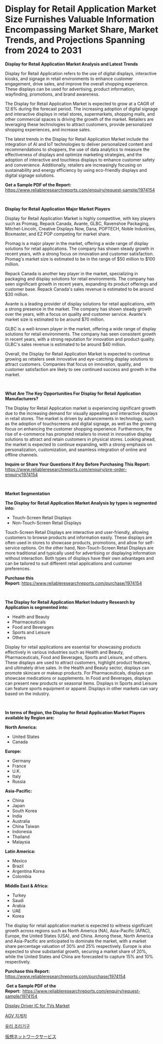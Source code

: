 <p><h1>Display for Retail Application Market Size Furnishes Valuable Information Encompassing Market Share, Market Trends, and Projections Spanning from 2024 to 2031</h1></p><p><strong>Display for Retail Application Market Analysis and Latest Trends</strong></p>
<p><p>Display for Retail Application refers to the use of digital displays, interactive kiosks, and signage in retail environments to enhance customer engagement, drive sales, and improve the overall shopping experience. These displays can be used for advertising, product information, wayfinding, promotions, and brand awareness.</p><p>The Display for Retail Application Market is expected to grow at a CAGR of 12.6% during the forecast period. The increasing adoption of digital signage and interactive displays in retail stores, supermarkets, shopping malls, and other commercial spaces is driving the growth of the market. Retailers are leveraging these technologies to attract customers, provide personalized shopping experiences, and increase sales.</p><p>The latest trends in the Display for Retail Application Market include the integration of AI and IoT technologies to deliver personalized content and recommendations to shoppers, the use of data analytics to measure the effectiveness of displays and optimize marketing strategies, and the adoption of interactive and touchless displays to enhance customer safety and convenience. Additionally, retailers are increasingly focusing on sustainability and energy efficiency by using eco-friendly displays and digital signage solutions.</p></p>
<p><strong>Get a Sample PDF of the Report:&nbsp;</strong> <a href="https://www.reliableresearchreports.com/enquiry/request-sample/1974154">https://www.reliableresearchreports.com/enquiry/request-sample/1974154</a></p>
<p>&nbsp;</p>
<p><strong>Display for Retail Application Major Market Players</strong></p>
<p><p>Display for Retail Application Market is highly competitive, with key players such as Promag, Repack Canada, Avante, GLBC, Ravenshoe Packaging, Mitchel-Lincoln, Creative Displays Now, Dana, POPTECH, Noble Industries, Boxmaster, and EZ POP competing for market share.</p><p>Promag is a major player in the market, offering a wide range of display solutions for retail applications. The company has shown steady growth in recent years, with a strong focus on innovation and customer satisfaction. Promag's market size is estimated to be in the range of $50 million to $100 million.</p><p>Repack Canada is another key player in the market, specializing in packaging and display solutions for retail environments. The company has seen significant growth in recent years, expanding its product offerings and customer base. Repack Canada's sales revenue is estimated to be around $30 million.</p><p>Avante is a leading provider of display solutions for retail applications, with a strong presence in the market. The company has shown steady growth over the years, with a focus on quality and customer service. Avante's market size is estimated to be around $70 million.</p><p>GLBC is a well-known player in the market, offering a wide range of display solutions for retail environments. The company has seen consistent growth in recent years, with a strong reputation for innovation and product quality. GLBC's sales revenue is estimated to be around $40 million.</p><p>Overall, the Display for Retail Application Market is expected to continue growing as retailers seek innovative and eye-catching display solutions to attract customers. Companies that focus on innovation, quality, and customer satisfaction are likely to see continued success and growth in the market.</p></p>
<p>&nbsp;</p>
<p><strong>What Are The Key Opportunities For Display for Retail Application Manufacturers?</strong></p>
<p><p>The Display for Retail Application market is experiencing significant growth due to the increasing demand for visually appealing and interactive displays in retail stores. The market is driven by advancements in technology, such as the adoption of touchscreens and digital signage, as well as the growing focus on enhancing the customer shopping experience. Furthermore, the rise of e-commerce has prompted retailers to invest in innovative display solutions to attract and retain customers in physical stores. Looking ahead, the market is expected to continue expanding, with a strong emphasis on personalization, customization, and seamless integration of online and offline channels.</p></p>
<p><strong>Inquire or Share Your Questions If Any Before Purchasing This Report:</strong> <a href="https://www.reliableresearchreports.com/enquiry/pre-order-enquiry/1974154">https://www.reliableresearchreports.com/enquiry/pre-order-enquiry/1974154</a></p>
<p>&nbsp;</p>
<p><strong>Market Segmentation</strong></p>
<p><strong>The Display for Retail Application Market Analysis by types is segmented into:</strong></p>
<p><ul><li>Touch-Screen Retail Displays</li><li>Non-Touch-Screen Retail Displays</li></ul></p>
<p><p>Touch-Screen Retail Displays are interactive and user-friendly, allowing customers to browse products and information easily. These displays are often used in stores to showcase products, promotions, and allow for self-service options. On the other hand, Non-Touch-Screen Retail Displays are more traditional and typically used for advertising or displaying information without interaction. Both types of displays have their own advantages and can be tailored to suit different retail applications and customer preferences.</p></p>
<p><strong>Purchase this Report:&nbsp;</strong><a href="https://www.reliableresearchreports.com/purchase/1974154">https://www.reliableresearchreports.com/purchase/1974154</a></p>
<p>&nbsp;</p>
<p><strong>The Display for Retail Application Market Industry Research by Application is segmented into:</strong></p>
<p><ul><li>Health and Beauty</li><li>Pharmaceuticals</li><li>Food and Beverages</li><li>Sports and Leisure</li><li>Others</li></ul></p>
<p><p>Display for retail applications are essential for showcasing products effectively in various industries such as Health and Beauty, Pharmaceuticals, Food and Beverages, Sports and Leisure, and others. These displays are used to attract customers, highlight product features, and ultimately drive sales. In the Health and Beauty sector, displays can promote skincare or makeup products. For Pharmaceuticals, displays can showcase medications or supplements. In Food and Beverages, displays can present new products or seasonal items. Displays in Sports and Leisure can feature sports equipment or apparel. Displays in other markets can vary based on the industry.</p></p>
<p>&nbsp;</p>
<p><strong>In terms of Region, the Display for Retail Application Market Players available by Region are:</strong></p>
<p>
    <p> <strong> North America: </strong>
        <ul>
            <li>United States</li>
            <li>Canada</li>
        </ul>
        </p> 
    <p> <strong> Europe: </strong>
        <ul>
            <li>Germany</li>
            <li>France</li>
            <li>U.K.</li>
            <li>Italy</li>
            <li>Russia</li>
        </ul>
        </p> 
    <p> <strong> Asia-Pacific: </strong>
        <ul>
            <li>China</li>
            <li>Japan</li>
            <li>South Korea</li>
            <li>India</li>
            <li>Australia</li>
            <li>China Taiwan</li>
            <li>Indonesia</li>
            <li>Thailand</li>
            <li>Malaysia</li>
        </ul>
        </p> 
    <p> <strong> Latin America: </strong>
        <ul>
            <li>Mexico</li>
            <li>Brazil</li>
            <li>Argentina Korea</li>
            <li>Colombia</li>
        </ul>
        </p> 
    <p> <strong> Middle East & Africa: </strong>
        <ul>
            <li>Turkey</li>
            <li>Saudi</li>
            <li>Arabia</li>
            <li>UAE</li>
            <li>Korea</li>
        </ul>
    </p>
    </p>
<p><p>The display for retail application market is expected to witness significant growth across regions such as North America (NA), Asia-Pacific (APAC), Europe, the United States (USA), and China. Among these, North America and Asia-Pacific are anticipated to dominate the market, with a market share percentage valuation of 30% and 25% respectively. Europe is also expected to show substantial growth, securing a market share of 20%, while the United States and China are forecasted to capture 15% and 10% respectively.</p></p>
<p><strong>Purchase this Report: </strong><a href="https://www.reliableresearchreports.com/purchase/1974154">https://www.reliableresearchreports.com/purchase/1974154</a></p>
<p>&nbsp;<strong>Get a Sample PDF of the Report:&nbsp;&nbsp;</strong><a href="https://www.reliableresearchreports.com/enquiry/request-sample/1974154">https://www.reliableresearchreports.com/enquiry/request-sample/1974154</a></p>
<p><strong></strong></p>
<p><p><a href="https://github.com/Whitneyboyettebo9kiw7yr13/Market-Research-Report-List-1/blob/main/display-driver-ic-for-tvs-market.md">Display Driver IC for TVs Market</a></p><p><a href="https://github.com/Elenrrera7685/Market-Research-Report-List-1/blob/main/512876613133.md">AGV 지게차</a></p><p><a href="https://github.com/sammyUltyylrich9067856/Market-Research-Report-List-1/blob/main/322835913134.md">유리 조리기구</a></p><p><a href="https://github.com/ReyesKohler20231/Market-Research-Report-List-1/blob/main/247911514080.md">仮想ネットワークサービス</a></p></p>